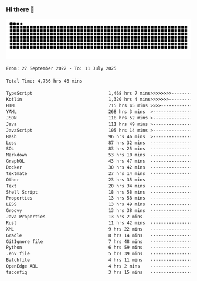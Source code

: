 ### Hi there 👋

<picture>
  <source media="(prefers-color-scheme: dark)" srcset="https://raw.githubusercontent.com/heyline/heyline/output/github-contribution-grid-snake-dark.svg">
  <source media="(prefers-color-scheme: light)" srcset="https://raw.githubusercontent.com/heyline/heyline/output/github-contribution-grid-snake.svg">
  <img alt="github contribution grid snake animation" src="https://raw.githubusercontent.com/heyline/heyline/output/github-contribution-grid-snake.svg">
</picture>

<!--START_SECTION:waka-->

```txt
From: 27 September 2022 - To: 11 July 2025

Total Time: 4,736 hrs 46 mins

TypeScript                             1,468 hrs 7 mins>>>>>>>>-----------------   30.99 %
Kotlin                                 1,320 hrs 4 mins>>>>>>>------------------   27.87 %
HTML                                   715 hrs 45 mins >>>>---------------------   15.11 %
YAML                                   268 hrs 3 mins  >------------------------   05.66 %
JSON                                   118 hrs 52 mins >------------------------   02.51 %
Java                                   111 hrs 49 mins >------------------------   02.36 %
JavaScript                             105 hrs 14 mins >------------------------   02.22 %
Bash                                   96 hrs 46 mins  >------------------------   02.04 %
Less                                   87 hrs 32 mins  -------------------------   01.85 %
SQL                                    83 hrs 25 mins  -------------------------   01.76 %
Markdown                               53 hrs 10 mins  -------------------------   01.12 %
GraphQL                                43 hrs 47 mins  -------------------------   00.92 %
Docker                                 30 hrs 42 mins  -------------------------   00.65 %
textmate                               27 hrs 14 mins  -------------------------   00.58 %
Other                                  23 hrs 35 mins  -------------------------   00.50 %
Text                                   20 hrs 34 mins  -------------------------   00.43 %
Shell Script                           18 hrs 58 mins  -------------------------   00.40 %
Properties                             13 hrs 58 mins  -------------------------   00.30 %
LESS                                   13 hrs 49 mins  -------------------------   00.29 %
Groovy                                 13 hrs 38 mins  -------------------------   00.29 %
Java Properties                        13 hrs 2 mins   -------------------------   00.28 %
Rust                                   11 hrs 42 mins  -------------------------   00.25 %
XML                                    9 hrs 22 mins   -------------------------   00.20 %
Gradle                                 8 hrs 14 mins   -------------------------   00.17 %
GitIgnore file                         7 hrs 48 mins   -------------------------   00.16 %
Python                                 6 hrs 59 mins   -------------------------   00.15 %
.env file                              5 hrs 39 mins   -------------------------   00.12 %
Batchfile                              4 hrs 11 mins   -------------------------   00.09 %
OpenEdge ABL                           4 hrs 2 mins    -------------------------   00.09 %
tsconfig                               3 hrs 15 mins   -------------------------   00.07 %
```

<!--END_SECTION:waka-->

